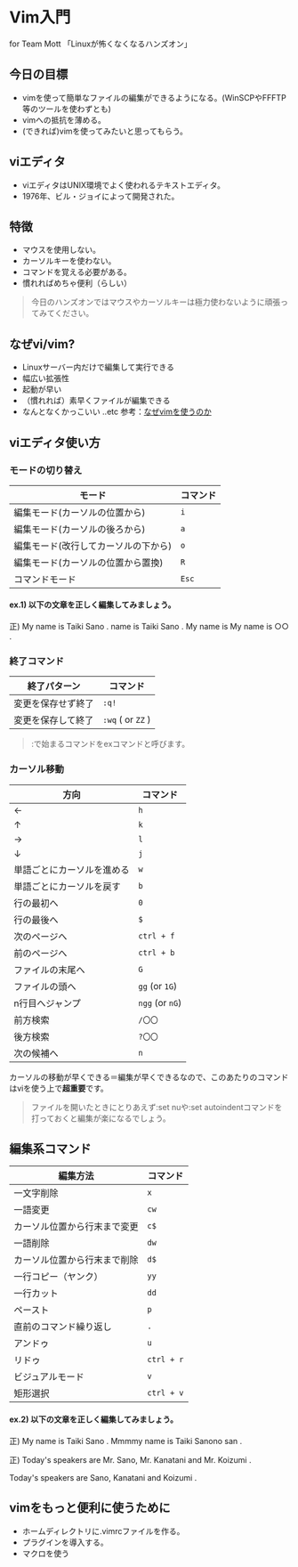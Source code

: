 # Vim入門
for Team Mott 「Linuxが怖くなくなるハンズオン」

## 今日の目標
 - vimを使って簡単なファイルの編集ができるようになる。(WinSCPやFFFTP等のツールを使わずとも)
 - vimへの抵抗を薄める。
 - (できれば)vimを使ってみたいと思ってもらう。

## viエディタ
 - viエディタはUNIX環境でよく使われるテキストエディタ。
 - 1976年、ビル・ジョイによって開発された。

## 特徴
 - マウスを使用しない。
 - カーソルキーを使わない。
 - コマンドを覚える必要がある。
 - 慣れればめちゃ便利（らしい）
> 今日のハンズオンではマウスやカーソルキーは極力使わないように頑張ってみてください。

## なぜvi/vim?
 - Linuxサーバー内だけで編集して実行できる
 - 幅広い拡張性
 - 起動が早い
 - （慣れれば）素早くファイルが編集できる
 - なんとなくかっこいい ..etc
 参考：[なぜvimを使うのか](http://kaworu.jpn.org/vim/%E3%81%AA%E3%81%9Cvim%E3%82%92%E4%BD%BF%E3%81%86%E3%81%AE%E3%81%8B)

## viエディタ使い方

### モードの切り替え
|モード                |コマンド                          |
|----------------|-------------------------------|
|編集モード(カーソルの位置から)|`i`|
|編集モード(カーソルの後ろから) |`a`|
|編集モード(改行してカーソルの下から) |`o`|
|編集モード(カーソルの位置から置換) |`R`|
|コマンドモード |`Esc`|

#### ex.1) 以下の文章を正しく編集してみましょう。
正) My name is Taiki Sano .
 name is Taiki Sano .
My name is
My name is ○○ .

### 終了コマンド
|終了パターン                |コマンド                          |
|----------------|-------------------------------|
|変更を保存せず終了|`:q!`|
|変更を保存して終了 |`:wq` ( or `ZZ` )|

> :で始まるコマンドをexコマンドと呼びます。

### カーソル移動

|方向                |コマンド                          |
|----------------|-------------------------------|
|←|`h`|
|↑ |`k`|
|→ |`l`|
|↓ |`j`|
|単語ごとにカーソルを進める|`w`|
|単語ごとにカーソルを戻す |`b`|
|行の最初へ|`0`|
|行の最後へ |`$`|
|次のページへ |`ctrl + f`|
|前のページへ |`ctrl + b`|
|ファイルの末尾へ |`G`|
|ファイルの頭へ |`gg` (or `1G`)|
|n行目へジャンプ |`ngg` (or `nG`)|
|前方検索|`/〇〇`|
|後方検索|`?〇〇`|
|次の候補へ|`n`|

 カーソルの移動が早くできる＝編集が早くできるなので、このあたりのコマンドはviを使う上で**超重要**です。
> ファイルを開いたときにとりあえず:set nuや:set autoindentコマンドを打っておくと編集が楽になるでしょう。

## 編集系コマンド

|編集方法                |コマンド                          |
|----------------|-------------------------------|
|一文字削除|`x`|
|一語変更|`cw`|
|カーソル位置から行末まで変更 |`c$`|
|一語削除 |`dw`|
|カーソル位置から行末まで削除 |`d$`|
|一行コピー（ヤンク）|`yy`|
|一行カット |`dd`|
|ペースト |`p`|
|直前のコマンド繰り返し |`.`|
|アンドゥ |`u`|
|リドゥ |`ctrl + r`|
|ビジュアルモード |`v`|
|矩形選択 |`ctrl + v`|


#### ex.2) 以下の文章を正しく編集してみましょう。
正) My name is Taiki Sano .
Mmmmy name is Taiki Sanono san .

正) Today's speakers are
    Mr. Sano,
    Mr. Kanatani and
    Mr. Koizumi .

   Today's speakers are
     Sano,
     Kanatani and
     Koizumi .

## vimをもっと便利に使うために
 - ホームディレクトリに.vimrcファイルを作る。
 - プラグインを導入する。
 - マクロを使う
